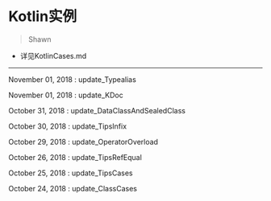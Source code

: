 # Kotlin实例
> Shawn

* 详见KotlinCases.md

---

November 01, 2018 : update_Typealias

November 01, 2018 : update_KDoc

October 31, 2018 : update_DataClassAndSealedClass

October 30, 2018 : update_TipsInfix

October 29, 2018 : update_OperatorOverload

October 26, 2018 : update_TipsRefEqual

October 25, 2018 : update_TipsCases

October 24, 2018 : update_ClassCases
